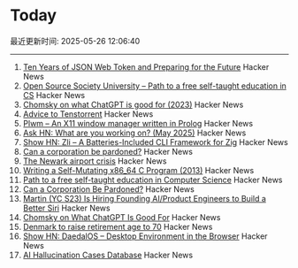 # Today

最近更新时间: 2025-05-26 12:06:40

--- 
1. [Ten Years of JSON Web Token and Preparing for the Future](https://self-issued.info/?p=2708) Hacker News
2. [Open Source Society University – Path to a free self-taught education in CS](https://github.com/ossu/computer-science) Hacker News
3. [Chomsky on what ChatGPT is good for (2023)](https://chomsky.info/20230503-2/) Hacker News
4. [Advice to Tenstorrent](https://github.com/geohot/tt-tiny) Hacker News
5. [Plwm – An X11 window manager written in Prolog](https://github.com/Seeker04/plwm) Hacker News
6. [Ask HN: What are you working on? (May 2025)](https://news.ycombinator.com/item?id=44090387) Hacker News
7. [Show HN: Zli – A Batteries-Included CLI Framework for Zig](https://github.com/xcaeser/zli) Hacker News
8. [Can a corporation be pardoned?](https://papers.ssrn.com/sol3/papers.cfm?abstract_id=5202339) Hacker News
9. [The Newark airport crisis](https://www.theverge.com/planes/673462/newark-airport-delay-air-traffic-control-tracon-radar) Hacker News
10. [Writing a Self-Mutating x86_64 C Program (2013)](https://ephemeral.cx/2013/12/writing-a-self-mutating-x86_64-c-program/) Hacker News
11. [Path to a free self-taught education in Computer Science](https://github.com/ossu/computer-science) Hacker News
12. [Can a Corporation Be Pardoned?](https://papers.ssrn.com/sol3/papers.cfm?abstract_id=5202339) Hacker News
13. [Martin (YC S23) Is Hiring Founding AI/Product Engineers to Build a Better Siri](https://www.ycombinator.com/companies/martin/jobs) Hacker News
14. [Chomsky on What ChatGPT Is Good For](https://chomsky.info/20230503-2/) Hacker News
15. [Denmark to raise retirement age to 70](https://www.telegraph.co.uk/world-news/2025/05/23/denmark-raise-retirement-age-70/) Hacker News
16. [Show HN: DaedalOS – Desktop Environment in the Browser](https://github.com/DustinBrett/daedalOS) Hacker News
17. [AI Hallucination Cases Database](https://www.damiencharlotin.com/hallucinations/) Hacker News
